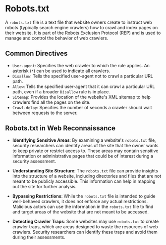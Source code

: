 # Robots.txt

A `robots.txt` file is a text file that website owners create to instruct web robots (typically search engine crawlers) how to crawl and index pages on their website. It is part of the Robots Exclusion Protocol (REP) and is used to manage and control the behavior of web crawlers.

## Common Directives

- `User-agent`: Specifies the web crawler to which the rule applies. An asterisk (`*`) can be used to indicate all crawlers.
- `Disallow`: Tells the specified user-agent not to crawl a particular URL path.
- `Allow`: Tells the specified user-agent that it can crawl a particular URL path, even if a broader `Disallow` rule is in place.
- `Sitemap`: Provides the location of the website's XML sitemap to help crawlers find all the pages on the site.
- `Crawl-delay`: Specifies the number of seconds a crawler should wait between requests to the server.

## Robots.txt in Web Reconnaissance

- **Identifying Sensitive Areas**: By examining a website's `robots.txt` file, security researchers can identify areas of the site that the owner wants to keep private or restrict access to. These areas may contain sensitive information or administrative pages that could be of interest during a security assessment.

- **Understanding Site Structure**: The `robots.txt` file can provide insights into the structure of a website, including directories and files that are not meant to be publicly accessible. This information can help in mapping out the site for further analysis.

- **Bypassing Restrictions**: While the `robots.txt` file is intended to guide well-behaved crawlers, it does not enforce any actual restrictions. Malicious actors can use the information in the `robots.txt` file to find and target areas of the website that are not meant to be accessed.

- **Detecting Crawler Traps**: Some websites may use `robots.txt` to create crawler traps, which are areas designed to waste the resources of web crawlers. Security researchers can identify these traps and avoid them during their assessments.
